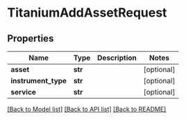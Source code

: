 # TitaniumAddAssetRequest


## Properties
Name | Type | Description | Notes
------------ | ------------- | ------------- | -------------
**asset** | **str** |  | [optional] 
**instrument_type** | **str** |  | [optional] 
**service** | **str** |  | [optional] 

[[Back to Model list]](../README.md#documentation-for-models) [[Back to API list]](../README.md#documentation-for-api-endpoints) [[Back to README]](../README.md)


